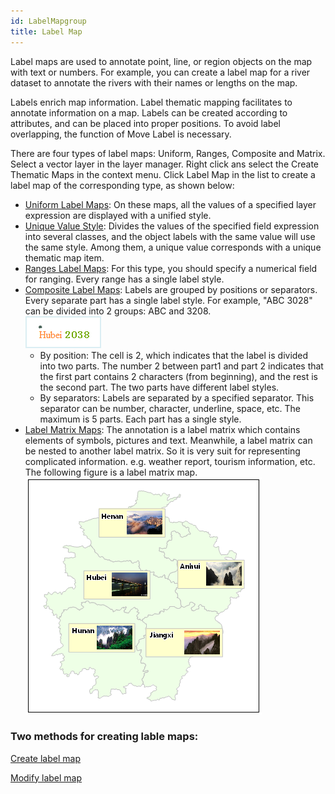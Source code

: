 ```yaml
---
id: LabelMapgroup
title: Label Map
---
```

Label maps are used to annotate point, line, or region objects on the map with
text or numbers. For example, you can create a label map for a river dataset
to annotate the rivers with their names or lengths on the map.

Labels enrich map information. Label thematic mapping facilitates to annotate
information on a map. Labels can be created according to attributes, and can
be placed into proper positions. To avoid label overlapping, the function of
Move Label is necessary.

There are four types of label maps: Uniform, Ranges, Composite and Matrix.
Select a vector layer in the layer manager. Right click ans select the Create
Thematic Maps in the context menu. Click Label Map in the list to create a
label map of the corresponding type, as shown below:

* [Uniform Label Maps](UniformLabelMap): On these maps, all the values of a specified layer expression are displayed with a unified style.
* [Unique Value Style](UniqueLabelMap): Divides the values of the specified field expression into several classes, and the object labels with the same value will use the same style. Among them, a unique value corresponds with a unique thematic map item. 
* [Ranges Label Maps](RangesLabelMap): For this type, you should specify a numerical field for ranging. Every range has a single label style.
* [Composite Label Maps](MixedLabelMap): Labels are grouped by positions or separators. Every separate part has a single label style. For example, "ABC 3028" can be divided into 2 groups: ABC and 3208.  
![](img/LabelDivide.png)  
  * By position: The cell is 2, which indicates that the label is divided into two parts. The number 2 between part1 and part 2 indicates that the first part contains 2 characters (from beginning), and the rest is the second part. The two parts have different label styles. 
  * By separators: Labels are separated by a specified separator. This separator can be number, character, underline, space, etc. The maximum is 5 parts. Each part has a single style. 
* [Label Matrix Maps](LabelMatrixMap): The annotation is a label matrix which contains elements of symbols, pictures and text. Meanwhile, a label matrix can be nested to another label matrix. So it is very suit for representing complicated information. e.g. weather report, tourism information, etc. The following figure is a label matrix map.  ![](img/LabelMatrix_pic.png)  

### Two methods for creating lable maps:

[Create label map](LabelMapDefault)

[Modify label map](LabelMapDia)

